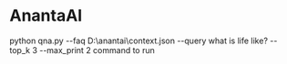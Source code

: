 # AnantaAI
python qna.py --faq D:\anantai\context.json --query what is life like? --top_k 3 --max_print 2
command to run